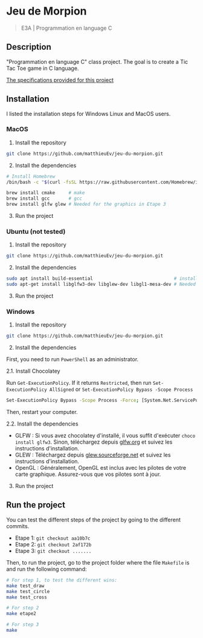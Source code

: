 # Jeu de Morpion
> E3A | Programmation en language C

## Description

"Programmation en language C" class project. The goal is to create a Tic Tac Toe game in C language.

[The specifications provided for this project](https://github.com/matthieuEv/jeu-du-morpion/blob/main/support_projet_dirige_pplc.pdf)

## Installation

I listed the installation steps for Windows Linux and MacOS users.

### MacOS

1. Install the repository
```bash
git clone https://github.com/matthieuEv/jeu-du-morpion.git
```

2. Install the dependencies
```bash
# Install Homebrew
/bin/bash -c "$(curl -fsSL https://raw.githubusercontent.com/Homebrew/install/HEAD/install.sh)"

brew install cmake     # make
brew install gcc       # gcc
brew install glfw glew # Needed for the graphics in Etape 3
```

3. Run the project


### Ubuntu (not tested)

1. Install the repository
```bash
git clone https://github.com/matthieuEv/jeu-du-morpion.git
```

2. Install the dependencies
```bash
sudo apt install build-essential                              # install gcc and make
sudo apt-get install libglfw3-dev libglew-dev libgl1-mesa-dev # Needed for the graphics in Etape 3
```

3. Run the project


### Windows

1. Install the repository
```bash
git clone https://github.com/matthieuEv/jeu-du-morpion.git
```

2. Install the dependencies

First, you need to run `PowerShell` as an administrator.

2.1. Install Chocolatey

Run `Get-ExecutionPolicy`. If it returns `Restricted`, then run `Set-ExecutionPolicy AllSigned` or `Set-ExecutionPolicy Bypass -Scope Process`

```bash
Set-ExecutionPolicy Bypass -Scope Process -Force; [System.Net.ServicePointManager]::SecurityProtocol = [System.Net.ServicePointManager]::SecurityProtocol -bor 3072; iex ((New-Object System.Net.WebClient).DownloadString('https://community.chocolatey.org/install.ps1'))
```

Then, restart your computer.

2.2. Install the dependencies

- GLFW : Si vous avez chocolatey d'installé, il vous suffit d'exécuter `choco install glfw3`. Sinon, téléchargez depuis [glfw.org](https://www.glfw.org/download.html) et suivez les instructions d'installation.
- GLEW : Téléchargez depuis [glew.sourceforge.net](https://glew.sourceforge.net/) et suivez les instructions d'installation.
- OpenGL : Généralement, OpenGL est inclus avec les pilotes de votre carte graphique. Assurez-vous que vos pilotes sont à jour.

3. Run the project

## Run the project

You can test the different steps of the project by going to the different commits.

- Etape 1: `git checkout aa10b7c`
- Etape 2: `git checkout 2af172b`
- Etape 3: `git checkout .......`

Then, to run the project, go to the project folder where the file `Makefile` is and run the following command:

```bash
# For step 1, to test the different wins:
make test_draw
make test_circle
make test_cross

# For step 2
make etape2

# For step 3
make
```